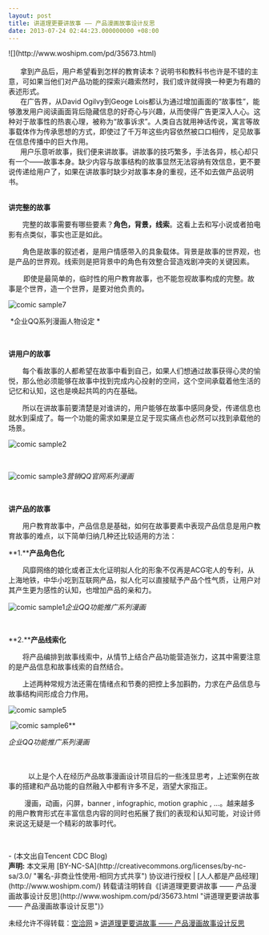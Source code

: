```yaml
---
layout: post
title: 讲道理更要讲故事 —— 产品漫画故事设计反思
date: 2013-07-24 02:44:23.000000000 +08:00
---
```


<div>![](http://www.woshipm.com/pd/35673.html)</div><div> </div><div>      拿到产品后，用户希望看到怎样的教育读本？说明书和教科书也许是不错的主意，可如果当他们对产品功能的探索兴趣索然时，我们或许就得换一种更为有趣的表述形式。</div><div>      在广告界，从David Ogilvy到Geoge Lois都认为通过增加画面的“故事性”，能够激发用户阅读画面背后隐藏信息的好奇心与兴趣，从而使得广告更深入人心。这种对于故事性的热衷心理，被称为“故事诉求”。人类自古就用神话传说，寓言等故事载体作为传承思想的方式，即使过了千万年这些内容依然被口口相传，足见故事在信息传播中的巨大作用。</div><div>      用户乐意听故事，我们便来讲故事。讲故事的技巧繁多，手法各异，核心却只有一个——故事本身。缺少内容与故事结构的故事显然无法容纳有效信息，更不要说传递给用户了，如果在讲故事时缺少对故事本身的重视，还不如去做产品说明书。</div><div><div> 

**讲完整的故事**

　　完整的故事需要有哪些要素？**角色，背景，线索**。这看上去和写小说或者拍电影有点类似，事实也正是如此。

　　角色是故事的叙述者，是用户情感带入的具象载体。背景是故事的世界观，也是产品的世界观。线索则是把背景中的角色有效整合营造戏剧冲突的关键因素。

   　 即使是最简单的，临时性的用户教育故事，也不能忽视故事构成的完整。故事是个世界，造一个世界，是要对他负责的。

![comic sample7](http://www.woshipm.com/wp-content/uploads/2013/07/d8e423f216f75dc0f5bb43b5d20ab01a.jpg)

 *企业QQ系列漫画人物设定 *

 

**讲用户的故事**

　　每个看故事的人都希望在故事中看到自己，如果人们想通过故事获得心灵的愉悦，那么他必须能够在故事中找到完成内心投射的空间，这个空间承载着他生活的记忆和认知，这也是唤起共鸣的内在基础。

　　所以在讲故事前要清楚是对谁讲的，用户能够在故事中感同身受，传递信息也就水到渠成了。每一个功能的需求如果是立足于现实痛点也必然可以找到承载他的场景。

![comic sample2](http://www.woshipm.com/wp-content/uploads/2013/07/74014cfc45d3bfe32425076ae860ed4f.jpg)

 

![comic sample3](http://www.woshipm.com/wp-content/uploads/2013/07/c8c7f18c293ca62a9cd87ef5534af650.jpg)*营销QQ官网系列漫画*

 

**讲产品的故事**

　　用户教育故事中，产品信息是基础，如何在故事要素中表现产品信息是用户教育故事的难点，以下简单归纳几种还比较适用的方法：

**1.****产品角色化**

　　风靡网络的娘化或者正太化证明拟人化的形象不仅再是ACG宅人的专利，从上海地铁，中华小吃到互联网产品，拟人化可以直接赋予产品个性气质，让用户对其产生更为感性的认知，也增加产品的亲和力。 

![comic sample1](http://www.woshipm.com/wp-content/uploads/2013/07/2f8fee5513e3570e38837a6f159652d5.jpg)*企业QQ功能推广系列漫画*

 

**2.****产品线索化**

　　将产品编排到故事线索中，从情节上结合产品功能营造张力，这其中需要注意的是产品信息和故事线索的自然结合。

　　上述两种常规方法还需在情绪点和节奏的把控上多加斟酌，力求在产品信息与故事结构间形成合力作用。

![comic sample5](http://www.woshipm.com/wp-content/uploads/2013/07/bbcca9a80dfaf037983c340cad4c3001.jpg)

 ![comic sample6](http://www.woshipm.com/wp-content/uploads/2013/07/48fe5d670fbb9878aa62c3fe1c3d393c.jpg)**

*企业QQ功能推广系列漫画*

 　　

          以上是个人在经历产品故事漫画设计项目后的一些浅显思考，上述案例在故事的搭建和产品功能的自然融入中都有许多不足，涵望大家指正。

 　　漫画，动画，闪屏，banner , infographic, motion graphic , …。越来越多的用户教育形式在丰富信息内容的同时也拓展了我们的表现和认知可能，对设计师来说这无疑是一个精彩的故事时代。

 

</div><div>- (本文出自Tencent CDC Blog)

</div></div><span style="font-weight:bold">声明:</span> 本文采用 [BY-NC-SA](http://creativecommons.org/licenses/by-nc-sa/3.0/ "署名-非商业性使用-相同方式共享") 协议进行授权 | [人人都是产品经理](http://www.woshipm.com/)  
转载请注明转自《[讲道理更要讲故事 —— 产品漫画故事设计反思](http://www.woshipm.com/pd/35673.html "讲道理更要讲故事 —— 产品漫画故事设计反思")》

未经允许不得转载：[空洽网](http://kongqia.com) » [讲道理更要讲故事 —— 产品漫画故事设计反思](http://kongqia.com/16232.html)


